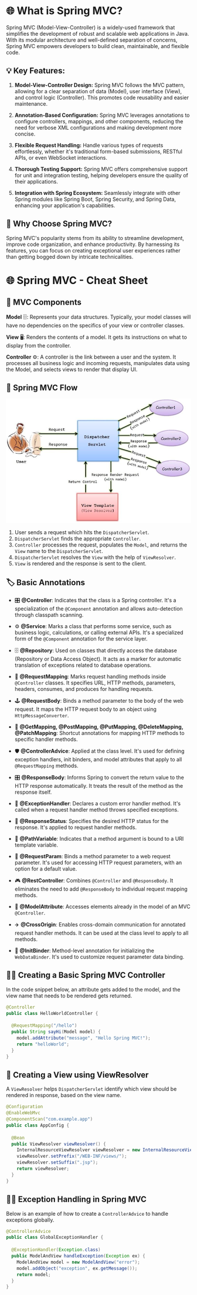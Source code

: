 # 🌐 What is Spring MVC?

Spring MVC (Model-View-Controller) is a widely-used framework that simplifies the development of robust and scalable web applications in Java. With its modular architecture and well-defined separation of concerns, Spring MVC empowers developers to build clean, maintainable, and flexible code.

## 💡 Key Features:

1. **Model-View-Controller Design:** Spring MVC follows the MVC pattern, allowing for a clear separation of data (Model), user interface (View), and control logic (Controller). This promotes code reusability and easier maintenance.

2. **Annotation-Based Configuration:** Spring MVC leverages annotations to configure controllers, mappings, and other components, reducing the need for verbose XML configurations and making development more concise.

3. **Flexible Request Handling:** Handle various types of requests effortlessly, whether it's traditional form-based submissions, RESTful APIs, or even WebSocket interactions.

4. **Thorough Testing Support:** Spring MVC offers comprehensive support for unit and integration testing, helping developers ensure the quality of their applications.

5. **Integration with Spring Ecosystem:** Seamlessly integrate with other Spring modules like Spring Boot, Spring Security, and Spring Data, enhancing your application's capabilities.

## 🚀 Why Choose Spring MVC?

Spring MVC's popularity stems from its ability to streamline development, improve code organization, and enhance productivity. By harnessing its features, you can focus on creating exceptional user experiences rather than getting bogged down by intricate technicalities.

# 🌐 Spring MVC - Cheat Sheet

## 🧩 MVC Components

**Model** 🗄️: Represents your data structures. Typically, your model classes will have no dependencies on the specifics of your view or controller classes.

**View** 🖥️: Renders the contents of a model. It gets its instructions on what to display from the controller.

**Controller** ⚙️: A controller is the link between a user and the system. It processes all business logic and incoming requests, manipulates data using the Model, and selects views to render that display UI.

## 🔄 Spring MVC Flow

![Spring MVC Flow Image](mvcFlow.png)

1. User sends a request which hits the `DispatcherServlet`.
2. `DispatcherServlet` finds the appropriate `Controller`.
3. `Controller` processes the request, populates the `Model`, and returns the `View` name to the `DispatcherServlet`.
4. `DispatcherServlet` resolves the `View` with the help of `ViewResolver`.
5. `View` is rendered and the response is sent to the client.

## 🏷️ Basic Annotations

- 🎛️ **@Controller**: Indicates that the class is a Spring controller. It's a specialization of the `@Component` annotation and allows auto-detection through classpath scanning.

- ⚙️ **@Service**: Marks a class that performs some service, such as business logic, calculations, or calling external APIs. It's a specialized form of the `@Component` annotation for the service layer.

- 🗄️ **@Repository**: Used on classes that directly access the database (Repository or Data Access Object). It acts as a marker for automatic translation of exceptions related to database operations.

- 🚦 **@RequestMapping**: Marks request handling methods inside `@Controller` classes. It specifies URL, HTTP methods, parameters, headers, consumes, and produces for handling requests.

- 🕹️ **@RequestBody**: Binds a method parameter to the body of the web request. It maps the HTTP request body to an object using `HttpMessageConverter`.

- 🧭 **@GetMapping, @PostMapping, @PutMapping, @DeleteMapping, @PatchMapping**: Shortcut annotations for mapping HTTP methods to specific handler methods.

- 🛡️ **@ControllerAdvice**: Applied at the class level. It's used for defining exception handlers, init binders, and model attributes that apply to all `@RequestMapping` methods.

- 🎛️ **@ResponseBody**: Informs Spring to convert the return value to the HTTP response automatically. It treats the result of the method as the response itself.

- 🚧 **@ExceptionHandler**: Declares a custom error handler method. It's called when a request handler method throws specified exceptions.

- 🚥 **@ResponseStatus**: Specifies the desired HTTP status for the response. It's applied to request handler methods.

- 🚩 **@PathVariable**: Indicates that a method argument is bound to a URI template variable.

- 📩 **@RequestParam**: Binds a method parameter to a web request parameter. It's used for accessing HTTP request parameters, with an option for a default value.

- 🎮 **@RestController**: Combines `@Controller` and `@ResponseBody`. It eliminates the need to add `@ResponseBody` to individual request mapping methods.

- 📘 **@ModelAttribute**: Accesses elements already in the model of an MVC `@Controller`.

- ✈️ **@CrossOrigin**: Enables cross-domain communication for annotated request handler methods. It can be used at the class level to apply to all methods.

- 🧰 **@InitBinder**: Method-level annotation for initializing the `WebDataBinder`. It's used to customize request parameter data binding.

## 👨‍💻 Creating a Basic Spring MVC Controller

In the code snippet below, an attribute gets added to the model, and the view name that needs to be rendered gets returned.

```java
@Controller
public class HelloWorldController {

  @RequestMapping("/hello")
  public String sayHi(Model model) {
    model.addAttribute("message", "Hello Spring MVC!");
    return "helloWorld";
  }
}
```

## 🎁 Creating a View using ViewResolver

A `ViewResolver` helps `DispatcherServlet` identify which view should be rendered in response, based on the view name.

```java
@Configuration
@EnableWebMvc
@ComponentScan("com.example.app")
public class AppConfig {
  
  @Bean
  public ViewResolver viewResolver() {
    InternalResourceViewResolver viewResolver = new InternalResourceViewResolver();
    viewResolver.setPrefix("/WEB-INF/views/");
    viewResolver.setSuffix(".jsp");
    return viewResolver;
  }
}
```

## 👮‍♀️ Exception Handling in Spring MVC

Below is an example of how to create a `ControllerAdvice` to handle exceptions globally.

```java
@ControllerAdvice
public class GlobalExceptionHandler {

  @ExceptionHandler(Exception.class)
  public ModelAndView handleException(Exception ex) {
    ModelAndView model = new ModelAndView("error");
    model.addObject("exception", ex.getMessage());
    return model;
  }
}
```